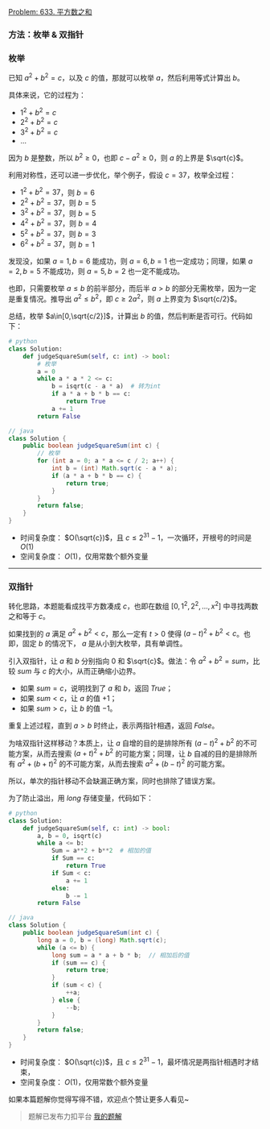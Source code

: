 [Problem: 633. 平方数之和](https://leetcode.cn/problems/sum-of-square-numbers/description/)

### 方法：枚举 & 双指针

### 枚举

已知 $a^2+b^2=c$，以及 $c$ 的值，那就可以枚举 $a$，然后利用等式计算出 $b$。

具体来说，它的过程为：

- $1^2+b^2=c$
- $2^2+b^2=c$
- $3^2+b^2=c$
- $\dots$

因为 $b$ 是整数，所以 $b^2\geq 0$，也即 $c-a^2\geq 0$，则 $a$ 的上界是 $\sqrt{c}$。

利用对称性，还可以进一步优化，举个例子，假设 $c=37$，枚举全过程：

- $1^2+b^2=37$，则 $b=6$
- $2^2+b^2=37$，则 $b=5$
- $3^2+b^2=37$，则 $b=5$
- $4^2+b^2=37$，则 $b=4$
- $5^2+b^2=37$，则 $b=3$
- $6^2+b^2=37$，则 $b=1$

发现没，如果 $a=1,b=6$ 能成功，则 $a=6,b=1$ 也一定成功；同理，如果 $a=2,b=5$ 不能成功，则 $a=5,b=2$ 也一定不能成功。

也即，只需要枚举 $a\leq b$ 的前半部分，而后半 $a>b$ 的部分无需枚举，因为一定是重复情况。推导出 $a^2\leq b^2$，即 $c\geq 2a^2$，则 $a$ 上界变为 $\sqrt{c/2}$。

总结，枚举 $a\in[0,\sqrt{c/2}]$，计算出 $b$ 的值，然后判断是否可行。代码如下：

```Python
# python
class Solution:
    def judgeSquareSum(self, c: int) -> bool:
        # 枚举
        a = 0
        while a * a * 2 <= c:
            b = isqrt(c - a * a)  # 转为int
            if a * a + b * b == c:
                return True
            a += 1
        return False
```

```java
// java
class Solution {
    public boolean judgeSquareSum(int c) {
        // 枚举
        for (int a = 0; a * a <= c / 2; a++) {
            int b = (int) Math.sqrt(c - a * a);
            if (a * a + b * b == c) {
                return true;
            }
        }
        return false;
    }
}
```

- 时间复杂度： $O(\sqrt{c})$，且 $c\leq 2^{31}-1$，一次循环，开根号的时间是 $O(1)$
- 空间复杂度： $O(1)$，仅用常数个额外变量

---

### 双指针

转化思路，本题能看成找平方数凑成 $c$，也即在数组 $[0,1^2,2^2,\dots,x^2]$ 中寻找两数之和等于 $c$。

如果找到的 $a$ 满足 $a^2+b^2<c$，那么一定有 $t>0$ 使得 $(a-t)^2+b^2<c$。也即，固定 $b$ 的情况下， $a$ 是从小到大枚举，具有单调性。

引入双指针，让 $a$ 和 $b$ 分别指向 $0$ 和 $\sqrt{c}$。做法：令 $a^2 + b^2=sum$，比较 $sum$ 与 $c$ 的大小，从而正确缩小边界。

- 如果 $sum=c$，说明找到了 $a$ 和 $b$，返回 $True$；
- 如果 $sum<c$，让 $a$ 的值 $+1$；
- 如果 $sum>c$，让 $b$ 的值 $-1$。

重复上述过程，直到 $a>b$ 时终止，表示两指针相遇，返回 $False$。

为啥双指针这样移动？本质上，让 $a$ 自增的目的是排除所有 $(a-t)^2+b^2$ 的不可能方案，从而去搜索 $(a+t)^2+b^2$ 的可能方案；同理，让 $b$ 自减的目的是排除所有 $a^2+(b+t)^2$ 的不可能方案，从而去搜索 $a^2+(b-t)^2$ 的可能方案。

所以，单次的指针移动不会缺漏正确方案，同时也排除了错误方案。

为了防止溢出，用 $long$ 存储变量，代码如下：

```Python
# python
class Solution:
    def judgeSquareSum(self, c: int) -> bool:
        a, b = 0, isqrt(c)
        while a <= b:
            Sum = a**2 + b**2  # 相加的值
            if Sum == c:
                return True
            if Sum < c:
                a += 1
            else:
                b -= 1
        return False
```

```java
// java
class Solution {
    public boolean judgeSquareSum(int c) {
        long a = 0, b = (long) Math.sqrt(c);
        while (a <= b) {
            long sum = a * a + b * b;  // 相加后的值
            if (sum == c) {
                return true;
            }
            if (sum < c) {
                ++a;
            } else {
                --b;
            }
        }
        return false;
    }
}
```

- 时间复杂度： $O(\sqrt{c})$，且 $c\leq 2^{31}-1$，最坏情况是两指针相遇时才结束，
- 空间复杂度： $O(1)$，仅用常数个额外变量

如果本篇题解你觉得写得不错，欢迎点个赞让更多人看见~

> 题解已发布力扣平台 [我的题解](https://leetcode.cn/problems/sum-of-square-numbers/solutions/2976560/yi-ti-shuang-jie-bao-li-mei-ju-shuang-zh-degd/)
